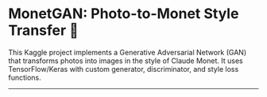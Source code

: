 # MonetGAN: Photo-to-Monet Style Transfer 🎨

This Kaggle project implements a Generative Adversarial Network (GAN) that transforms photos into images in the style of Claude Monet. It uses TensorFlow/Keras with custom generator, discriminator, and style loss functions.

---

